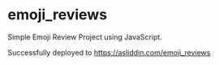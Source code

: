 # emoji_reviews
Simple Emoji Review Project using JavaScript.

Successfully deployed to https://asliddin.com/emoji_reviews
